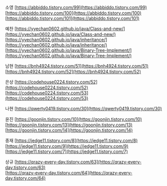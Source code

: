 소영
[https://abbiddo.tistory.com/99](https://abbiddo.tistory.com/99)  
[https://abbiddo.tistory.com/100](https://abbiddo.tistory.com/100)  
[https://abbiddo.tistory.com/101](https://abbiddo.tistory.com/101)


예찬
[https://yyechan0602.github.io/java/Class-and-new/](https://yyechan0602.github.io/java/Class-and-new/)  
[https://yyechan0602.github.io/java/inheritance/](https://yyechan0602.github.io/java/inheritance/)  
[https://yyechan0602.github.io/java/Binary-Tree-Implement/](https://yyechan0602.github.io/java/Binary-Tree-Implement/)

남현
[https://bnh4924.tistory.com/51](https://bnh4924.tistory.com/51)  
[https://bnh4924.tistory.com/52](https://bnh4924.tistory.com/52)

은상
[https://codehouse0224.tistory.com/52](https://codehouse0224.tistory.com/52)  
[https://codehouse0224.tistory.com/53](https://codehouse0224.tistory.com/53)

나현
[https://qwerty0419.tistory.com/30](https://qwerty0419.tistory.com/30)

윤진
[https://goonjin.tistory.com/10](https://goonjin.tistory.com/10)  
[https://goonjin.tistory.com/13](https://goonjin.tistory.com/13)  
[https://goonjin.tistory.com/14](https://goonjin.tistory.com/14)

종재
[https://jedge11.tistory.com/8](https://jedge11.tistory.com/8)  
[https://jedge11.tistory.com/9](https://jedge11.tistory.com/9)  
[https://jedge11.tistory.com/7](https://jedge11.tistory.com/7)

상규
[https://qrazy-every-day.tistory.com/63](https://qrazy-every-day.tistory.com/63)  
[https://qrazy-every-day.tistory.com/64](https://qrazy-every-day.tistory.com/64)